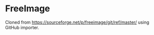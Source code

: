 FreeImage
==========

Cloned from https://sourceforge.net/p/freeimage/git/ref/master/
using GitHub importer.
